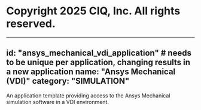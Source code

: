 # Copyright 2025 CIQ, Inc. All rights reserved.
---
id: "ansys_mechanical_vdi_application" # needs to be **unique** per application, changing results in a new application
name: "Ansys Mechanical (VDI)"
category: "SIMULATION"
---
An application template providing access to the Ansys Mechanical simulation software in a VDI environment.
